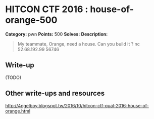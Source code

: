 # HITCON CTF 2016 : house-of-orange-500

**Category:** pwn
**Points:** 500
**Solves:**
**Description:**

> My teammate, Orange, need a house. Can you build it ?  nc 52.68.192.99 56746


## Write-up

(TODO)

## Other write-ups and resources

http://4ngelboy.blogspot.tw/2016/10/hitcon-ctf-qual-2016-house-of-orange.html

